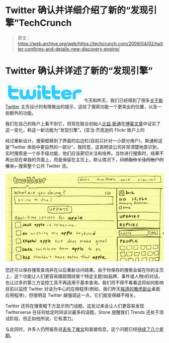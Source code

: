 # Twitter 确认并详细介绍了新的“发现引擎”TechCrunch

> 原文：<https://web.archive.org/web/https://techcrunch.com/2009/04/02/twitter-confirms-and-details-new-discovery-engine/>

# Twitter 确认并详述了新的“发现引擎”

![](img/7a7d8ad2e714c457cd269d76092b59b3.png)今天和昨天，我们已经得到了很多[关于新](https://web.archive.org/web/20230211160955/http://www.loiclemeur.com/english/2009/04/twitter-is-testing-search-saved-searches-on-twittercom.html) [Twitter](https://web.archive.org/web/20230211160955/http://twitter.com/) 主页设计的有限推出的提示，这给了搜索功能一个更突出的位置，以及一些额外的功能。

我们在自己的账户上看不到它，但现在联合创始人[比兹·斯通](https://web.archive.org/web/20230211160955/http://www.crunchbase.com/person/biz-stone)在[博客文章](https://web.archive.org/web/20230211160955/http://blog.twitter.com/2009/04/discovery-engine-is-coming.html)中证实了这一变化，称这一新功能为“发现引擎”。(亚当·杰克逊的 Flickr 账户上的

经过重新设计，搜索框移到了界面的右边栏(目前只针对一小部分用户)，斯通称这是“Twitter 体验中更自然的一部分”。我同意，这表明该公司非常清楚地意识到，实时搜索是一个杀手级功能，他们应该密切关注和培养。当你进行搜索时，结果不再出现在单独的页面上，而是保留在主页上，默认情况下，~~只抓取你关注的账户的推文，~~搜索整个公共 Twitter 流。

![](img/8edf5acb14d3b9266f65d81c3cf93840.png)

您还可以保存搜索查询并在以后重新访问结果。由于你保存的搜索会留在你的主页上，这个功能让人们更容易跟踪围绕某个特定主题(如品牌、事件或人物)的对话，也让过多的第三方监控工具不再适用于基本查询。我们将不得不看看这将如何影响目前以监控 Twitter 对话为中心的应用程序(例如，我们昨天[报道的](https://web.archive.org/web/20230211160955/https://techcrunch.com/2009/04/01/yahoo-launches-slick-desktop-air-app-for-monitoring-twitter/)[雅虎副业](https://web.archive.org/web/20230211160955/http://sideline.yahoo.com/)桌面应用程序)，但很明显 Twitter 越强调这一点，它们就变得越不相关。

Twitter 还将在搜索框下方显示热门话题，这反过来会让人们更容易发现 Twitterverse 在任何给定时间谈论最多的话题。Stone 提醒我们 Trends 还处于测试阶段，但正如他所说，它有潜力。

与此同时，许多人仍然报告说[丢失了推文](https://web.archive.org/web/20230211160955/http://search.twitter.com/search?q=missing+tweets)和直接信息，这个问题已经[持续了几个星期](https://web.archive.org/web/20230211160955/http://status.twitter.com/post/87625680/some-users-experiencing-missing-tweets)。